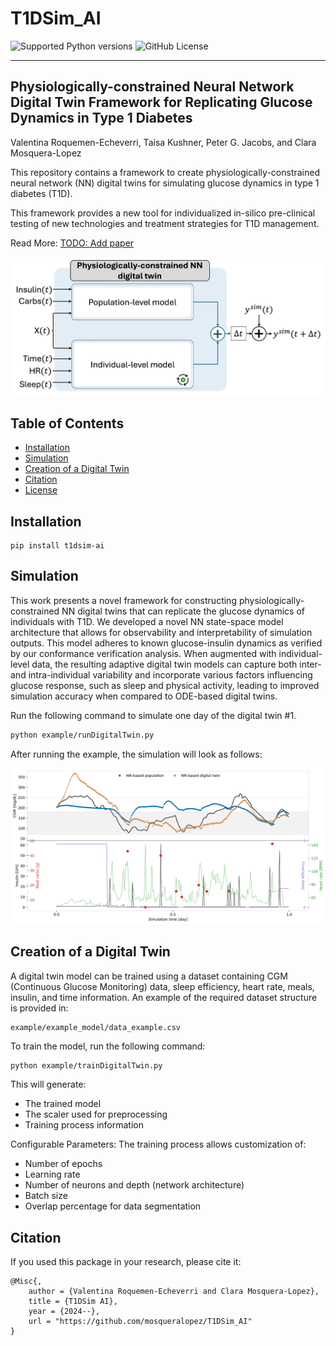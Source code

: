 # T1DSim_AI

<img alt="Supported Python versions" src="https://img.shields.io/badge/Supported_Python_Versions-3.9-blue">
<img alt="GitHub License" src="https://img.shields.io/badge/license-MIT-green">

-----

## Physiologically-constrained Neural Network Digital Twin Framework for Replicating Glucose Dynamics in Type 1 Diabetes

Valentina Roquemen-Echeverri, Taisa Kushner, Peter G. Jacobs, and Clara Mosquera-Lopez

This repository contains a framework to create  physiologically-constrained neural network (NN) digital  twins for simulating glucose dynamics in type 1 diabetes (T1D).

This framework provides a new tool for individualized  in-silico pre-clinical testing of new technologies and  treatment strategies for T1D management.

Read More: [TODO: Add paper](https://github.com/mosqueralopez/T1DSim_AI)

![framework](example/img/figure_DigitalTwinOverview.jpg)

## Table of Contents


- [Installation](#installation)
- [Simulation](#simulation)
- [Creation of a Digital Twin](#creation-of-a-digital-twin)
- [Citation](#citation)
- [License](#license)


## Installation

```console
pip install t1dsim-ai
```

## Simulation

This work presents a novel framework for constructing physiologically-constrained NN digital twins that can replicate the glucose dynamics of individuals with T1D. We developed a novel NN state-space model architecture that allows for observability and interpretability of simulation outputs. This model adheres to known glucose-insulin dynamics as verified by our conformance verification analysis. When augmented with individual-level data, the resulting adaptive digital twin models can capture both inter- and intra-individual variability and incorporate various factors influencing glucose response, such as sleep and physical activity, leading to improved simulation accuracy when compared to ODE-based digital twins.

Run the following command to simulate one day of the digital twin #1.

```bash
python example/runDigitalTwin.py
```

After running the example, the simulation will look as follows:

![example](example/img/example_digitaltwin0.png)

## Creation of a Digital Twin

A digital twin model can be trained using a dataset containing CGM (Continuous Glucose Monitoring) data, sleep efficiency, heart rate, meals, insulin, and time information. An example of the required dataset structure is provided in:

```
example/example_model/data_example.csv
```

To train the model, run the following command:

```bash
python example/trainDigitalTwin.py
```

This will generate:

- The trained model
- The scaler used for preprocessing
- Training process information

Configurable Parameters: The training process allows customization of:

- Number of epochs
- Learning rate
- Number of neurons and depth (network architecture)
- Batch size
- Overlap percentage for data segmentation

## Citation

If you used this package in your research, please cite it:

```
@Misc{,
    author = {Valentina Roquemen-Echeverri and Clara Mosquera-Lopez},
    title = {T1DSim AI},
    year = {2024--},
    url = "https://github.com/mosqueralopez/T1DSim_AI"
}
```
